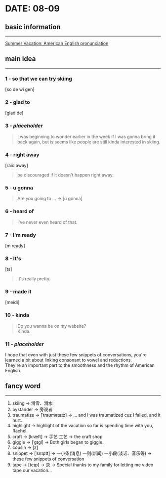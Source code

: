 # DATE: 08-09

## basic information
--------------------
[Summer Vacation: American English pronunciation](https://www.youtube.com/watch?v=xBtLWuYRpwM&list=PL060BF75DE0656DF0&index=8)

## main idea
------------
### 1 - so that we can try skiing
[so de wi gen]

### 2 - glad to
[glad de]

### 3 - _placeholder_
> I was beginning to wonder earlier in the week if I was gonna bring it back again, but is seems like people are still kinda interested in skiing.  

### 4 - right away
[raid away]
> be discouraged if it doesn't happen right away.  

### 5 - u gonna
> Are you going to ... -> [u gonna]

### 6 - heard of
> I've never even heard of that.  

### 7 - I'm ready
[m ready]

### 8 - It's
[ts]
> It's really pretty.

### 9 - made it
[meidi]

### 10 - kinda
> Do you wanna be on my website?  
> Kinda.  

### 11 - _placeholder_
I hope that even with just these few snippets of conversations, you're learned a bit about linking consonant to vowel and reductions.  
They're an important part to the smoothness and the rhythm of American English.  

### 

## fancy word
-------------
1. skiing -> 滑雪、滑水
2. bystander -> 旁观者
3. traumatize -> [ˈtraʊmətaɪz] -> ... and I was traumatized cuz I failed, and it hurt.
4. highlight -> highlight of the vacation so far is spending time with you, Rachel.
5. craft -> [kræft] -> 手艺 工艺 -> the craft shop
6. giggle -> [ˈɡɪɡl] -> Both girls began to giggle.
7. cousin -> [z]
8. snippet -> [ˈsnɪpɪt] -> 一小条(消息) 一则(新闻) 一小段(谈话、音乐等) -> these few snippets of conversation
9. tape -> [teɪp] -> 录 -> Special thanks to my family for letting me video tape our vacation... 
